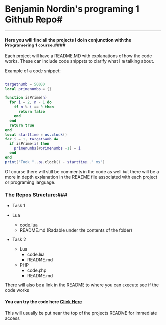 #  Benjamin Nordin's programing 1 Github Repo#

***

#### Here you will find all the projects I do in conjunction with the Programering 1 course.####


Each project will have a README.MD with explanations of how the code works. These can include code snippets to clarify what I'm talking about.


Example of a code snippet:
```Lua

targetnumb = 50000
local primenumbs = {}

function isPrime(n)
  for i = 2, n - 1 do
    if n % i == 0 then
      return false
    end
  end
  return true
end
local starttime = os.clock()
for i = 1, targetnumb do
  if isPrime(i) then
    primenumbs[#primenumbs +1] = i
  end
end
print("Took "..os.clock() - starttime.." ms")


```

Of course there will still be comments in the code as well but there will be a more in depth explanation in the README file associated with each project or programing language.

### The Repos Structure:###

- Task 1
 - Lua
   - code.lua
   - README.md (Radable under the contents of the folder)

- Task 2
  - Lua
    - code.lua
    - README.md
  - PHP
    - code.php
    - README.md

There will also be a link in the README to where you can execute see if the code works

#### You can try the code here <a href="https://github.com/UnboundKey/PRRPRR01">Click Here</a> ####

This will usually be put near the top of the projects README for immediate access
